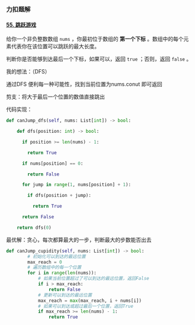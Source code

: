 ### 力扣题解

#### [55. 跳跃游戏](https://leetcode.cn/problems/jump-game/)

给你一个非负整数数组 `nums` ，你最初位于数组的 **第一个下标** 。数组中的每个元素代表你在该位置可以跳跃的最大长度。

判断你是否能够到达最后一个下标，如果可以，返回 `true` ；否则，返回 `false` 。



我的想法：（DFS）

通过DFS 便利每一种可能性，找到当前位置为nums.conut 即可返回

剪支：将大于最后一个位置的数值直接跳出

代码实现：

```python
def canJump_dfs(self, nums: List[int]) -> bool:

​    def dfs(position: int) -> bool:

​      if position >= len(nums) - 1:

​        return True

​      if nums[position] == 0:

​        return False

​      for jump in range(1, nums[position] + 1):

​        if dfs(position + jump):

​          return True

​      return False 

​    return dfs(0)
```

最优解：贪心，每次都算最大的一步，判断最大的步数能否出去

```python
def canJump_cupidity(self, nums: List[int]) -> bool:
        # 初始化可以到达的最远位置
        max_reach = 0
        # 遍历数组中的每一个位置
        for i in range(len(nums)):
            # 如果当前位置超过了可以到达的最远位置，返回False
            if i > max_reach:
                return False
            # 更新可以到达的最远位置
            max_reach = max(max_reach, i + nums[i])
            # 如果可以到达或超过最后一个位置，返回True
            if max_reach >= len(nums) - 1:
                return True
```

